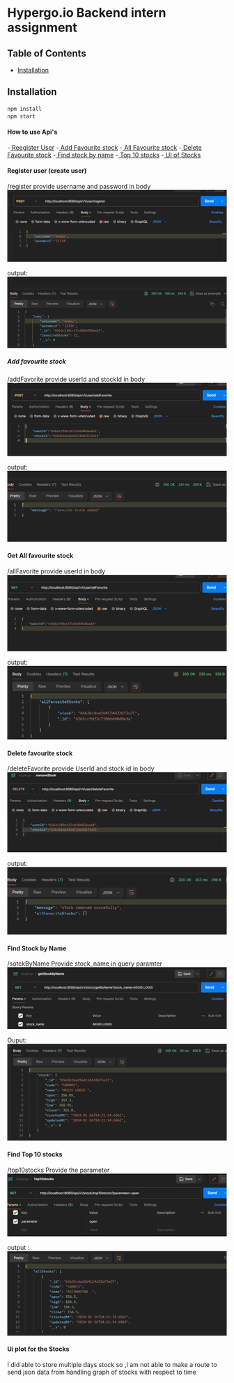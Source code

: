 # Hypergo.io Backend intern assignment

## Table of Contents

- [Installation](#installation)

## Installation

```bash
npm install
npm start
```
#### How to use Api's
-[ Reegister User](#register-user-create-user)
-[ Add Favourite stock](#add-favourite-stock)
-[ All Favourite stock](#get-all-favourite-stock)
-[ Delete Favourite stock](#delete-favourite-stock)
-[ Find stock by name](#find-stock-by-name)
-[ Top 10 stocks](#find-top-10-stocks)
-[ UI of Stocks](#ui-plot-for-the-stocks)

#### Register user (create user)
 /register 
provide username and password in body
![Alt text](./public/image.png)

output:
![Alt text](./public/image-4.png)

##### Add favourite stock
 /addFavorite
provide userId and stockId in body
![Alt text](./public/image-1.png)

output:
![Alt text](./public/image-5.png)

#### Get All favourite stock
 /allFavorite
provide userId in body
![Alt text](./public/image-2.png)

output:
![Alt text](./public/image-7.png)

#### Delete favourite stock
/deleteFavorite
provide UserId and stock id in body 
![Alt text](./public/image-3.png)

output:
![Alt text](./public/image-9.png)



#### Find Stock by Name
/sotckByName
Provide stock_name in query paramter
![Alt text](./public/image-10.png)

Ouput:
![Alt text](./public/image-11.png)

#### Find Top 10 stocks
/top10stocks
Provide the parameter 
![Alt text](./public/image-12.png)

output :
![Alt text](./public/image-13.png)


#### Ui plot for the Stocks
I did able to store multiple days stock so ,I am not able to make a route to send json data from handling graph of stocks with respect to time



